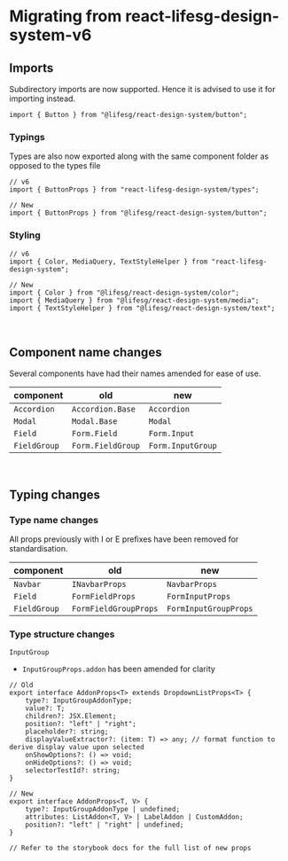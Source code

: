 # Migrating from react-lifesg-design-system-v6

## Imports

Subdirectory imports are now supported. Hence it is advised to use it for importing instead.

```tsx
import { Button } from "@lifesg/react-design-system/button";
```

### Typings

Types are also now exported along with the same component folder as opposed to the types file

```tsx
// v6
import { ButtonProps } from "react-lifesg-design-system/types";

// New
import { ButtonProps } from "@lifesg/react-design-system/button";
```

### Styling

```tsx
// v6
import { Color, MediaQuery, TextStyleHelper } from "react-lifesg-design-system";

// New
import { Color } from "@lifesg/react-design-system/color";
import { MediaQuery } from "@lifesg/react-design-system/media";
import { TextStyleHelper } from "@lifesg/react-design-system/text";
```

<br />

## Component name changes

Several components have had their names amended for ease of use.

| component    | old               | new               |
| ------------ | ----------------- | ----------------- |
| `Accordion`  | `Accordion.Base`  | `Accordion`       |
| `Modal`      | `Modal.Base`      | `Modal`           |
| `Field`      | `Form.Field`      | `Form.Input`      |
| `FieldGroup` | `Form.FieldGroup` | `Form.InputGroup` |

<br />

## Typing changes

### Type name changes

All props previously with I or E prefixes have been removed for standardisation.

| component    | old                   | new                   |
| ------------ | --------------------- | --------------------- |
| `Navbar`     | `INavbarProps`        | `NavbarProps`         |
| `Field`      | `FormFieldProps`      | `FormInputProps`      |
| `FieldGroup` | `FormFieldGroupProps` | `FormInputGroupProps` |

### Type structure changes

`InputGroup`

-   `InputGroupProps.addon` has been amended for clarity

```tsx
// Old
export interface AddonProps<T> extends DropdownListProps<T> {
    type?: InputGroupAddonType;
    value?: T;
    children?: JSX.Element;
    position?: "left" | "right";
    placeholder?: string;
    displayValueExtractor?: (item: T) => any; // format function to derive display value upon selected
    onShowOptions?: () => void;
    onHideOptions?: () => void;
    selectorTestId?: string;
}

// New
export interface AddonProps<T, V> {
    type?: InputGroupAddonType | undefined;
    attributes: ListAddon<T, V> | LabelAddon | CustomAddon;
    position?: "left" | "right" | undefined;
}

// Refer to the storybook docs for the full list of new props
```

